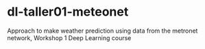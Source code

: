 # dl-taller01-meteonet
Approach to make weather prediction using data from the metronet network, Workshop 1 Deep Learning course
